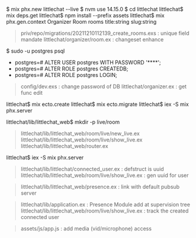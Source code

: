 $ mix phx.new littlechat --live 
$ nvm use 14.15.0
$ cd littlechat 
littlechat$ mix deps.get 
littlechat$ npm install --prefix assets
littlechat$ mix phx.gen.context Organizer Room rooms title:string slug:string

> priv/repo/migrations/20211210112139_create_rooms.exs  : unique field mandate 
> littlechat/organizer/room.ex                          : changeset enhance

$ sudo -u postgres psql
* postgres=# ALTER USER postgres WITH PASSWORD '****';
* postgres=# ALTER ROLE postgres CREATEDB;
* postgres=# ALTER ROLE postgres LOGIN;

> config/dev.exs            : change password of DB
>  littlechat/organizer.ex  : get func edit

littlechat$ mix ecto.create
littlechat$ mix ecto.migrate
littlechat$ iex -S mix phx.server

littlechat/lib/littlechat_web$ mkdir -p live/room

> littlechat/lib/littlechat_web/room/live/new_live.ex
> littlechat/lib/littlechat_web/room/live/show_live.ex
> littlechat/lib/littlechat_web/router.ex

littlechat$ iex -S mix phx.server

> littlechat/lib/littlechat/connected_user.ex   : defstruct is uuid
> littlechat/lib/littlechat_web/room/live/show_live.ex : gen uuid for user

> littlechat/lib/littlechat_web/presence.ex     : link with default pubsub server 

> littlechat/lib/application.ex : Presence Module add at supervision tree 
> littlechat/lib/littlechat_web/room/live/show_live.ex : track the created connected user 

> assets/js/app.js : add media (vid/microphone) access 


